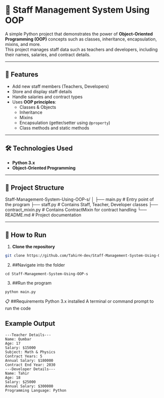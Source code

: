 # 📌 Staff Management System Using OOP

A simple Python project that demonstrates the power of **Object-Oriented Programming (OOP)** concepts such as classes, inheritance, encapsulation, mixins, and more.  
This project manages staff data such as teachers and developers, including their names, salaries, and contract details.

---

## 📜 Features
- Add new staff members (Teachers, Developers)
- Store and display staff details
- Handle salaries and contract types
- Uses **OOP principles**:
  - Classes & Objects
  - Inheritance
  - Mixins
  - Encapsulation (getter/setter using `@property`)
  - Class methods and static methods

---

## 🛠 Technologies Used
- **Python 3.x**
- **Object-Oriented Programming**

---

## 📂 Project Structure
Staff-Management-System-Using-OOP-s/
│
├── main.py # Entry point of the program
├── staff.py # Contains Staff, Teacher, Developer classes
├── contract_mixin.py # Contains ContractMixin for contract handling
└── README.md # Project documentation

---

## 🚀 How to Run
1. **Clone the repository**
```bash
git clone https://github.com/TahirH-dev/Staff-Management-System-Using-OOP-s.git
```
2. ##Navigate into the folder
```
cd Staff-Management-System-Using-OOP-s
```
3. ##Run the program
```
python main.py
```
📋 ##Requirements
Python 3.x installed
A terminal or command prompt to run the code

## Example Output
```
---Teacher Details---
Name: Qumbar
Age: 17
Salary: $15000
Subject: Math & Physics
Contract Years: 5
Annual Salary: $180000
Contract End Year: 2030
---Developer Details---
Name: Tahir
Age: 18
Salary: $25000
Annual Salary: $300000
Programming Language: Python
```

